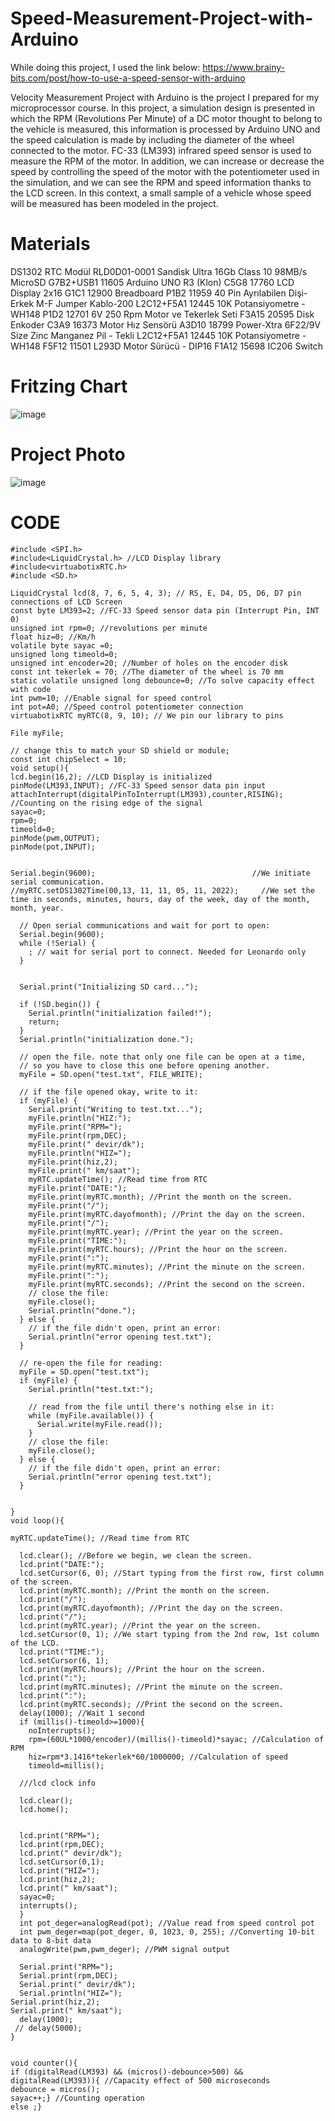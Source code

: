 # Speed-Measurement-Project-with-Arduino

While doing this project, I used the link below:
https://www.brainy-bits.com/post/how-to-use-a-speed-sensor-with-arduino

Velocity Measurement Project with Arduino is the project I prepared for my microprocessor course. In this project, a simulation design is presented in which the RPM (Revolutions Per Minute) of a DC motor thought to belong to the vehicle is measured, this information is processed by Arduino UNO and the speed calculation is made by including the diameter of the wheel connected to the motor. FC-33 (LM393) infrared speed sensor is used to measure the RPM of the motor. In addition, we can increase or decrease the speed by controlling the speed of the motor with the potentiometer used in the simulation, and we can see the RPM and speed information thanks to the LCD screen. In this context, a small sample of a vehicle whose speed will be measured has been modeled in the project.

# Materials

DS1302 RTC Modül
RLD0D01-0001 Sandisk Ultra 16Gb Class 10 98MB/s MicroSD
G7B2+USB1 11605 Arduino UNO R3 (Klon)
C5G8 17760 LCD Display 2x16
G1C1 12900 Breadboard
P1B2 11959 40 Pin Ayrılabilen Dişi-Erkek M-F Jumper Kablo-200
L2C12+F5A1 12445 10K Potansiyometre - WH148
P1D2 12701 6V 250 Rpm Motor ve Tekerlek Seti
F3A15 20595 Disk Enkoder
C3A9 16373 Motor Hız Sensörü
A3D10 18799 Power-Xtra 6F22/9V Size Zinc Manganez Pil - Tekli
L2C12+F5A1 12445 10K Potansiyometre - WH148
F5F12 11501 L293D Motor Sürücü - DIP16
F1A12 15698 IC206 Switch

# Fritzing Chart
![image](https://user-images.githubusercontent.com/73853133/215053175-a5cbf6e8-91f5-4a29-a8a9-e4093af0ed2a.png)

# Project Photo
![image](https://user-images.githubusercontent.com/73853133/215053140-93f49b47-be41-4f4b-acc2-39394e3d32d2.png)

# CODE

```
#include <SPI.h>
#include<LiquidCrystal.h> //LCD Display library
#include<virtuabotixRTC.h>
#include <SD.h>
```
```
LiquidCrystal lcd(8, 7, 6, 5, 4, 3); // RS, E, D4, D5, D6, D7 pin connections of LCD Screen
const byte LM393=2; //FC-33 Speed sensor data pin (Interrupt Pin, INT 0)
unsigned int rpm=0; //revolutions per minute
float hiz=0; //Km/h
volatile byte sayac =0;
unsigned long timeold=0;
unsigned int encoder=20; //Number of holes on the encoder disk
const int tekerlek = 70; //The diameter of the wheel is 70 mm
static volatile unsigned long debounce=0; //To solve capacity effect with code
int pwm=10; //Enable signal for speed control
int pot=A0; //Speed control potentiometer connection
virtuabotixRTC myRTC(8, 9, 10); // We pin our library to pins

File myFile;

// change this to match your SD shield or module;
const int chipSelect = 10;
void setup(){
lcd.begin(16,2); //LCD Display is initialized
pinMode(LM393,INPUT); //FC-33 Speed sensor data pin input
attachInterrupt(digitalPinToInterrupt(LM393),counter,RISING); //Counting on the rising edge of the signal
sayac=0;
rpm=0;
timeold=0;
pinMode(pwm,OUTPUT);
pinMode(pot,INPUT);


Serial.begin(9600);                                   //We initiate serial communication.
//myRTC.setDS1302Time(00,13, 11, 11, 05, 11, 2022);     //We set the time in seconds, minutes, hours, day of the week, day of the month, month, year.

  // Open serial communications and wait for port to open:
  Serial.begin(9600);
  while (!Serial) {
    ; // wait for serial port to connect. Needed for Leonardo only
  }


  Serial.print("Initializing SD card...");

  if (!SD.begin()) {
    Serial.println("initialization failed!");
    return;
  }
  Serial.println("initialization done.");

  // open the file. note that only one file can be open at a time,
  // so you have to close this one before opening another.
  myFile = SD.open("test.txt", FILE_WRITE);

  // if the file opened okay, write to it:
  if (myFile) {
    Serial.print("Writing to test.txt...");
    myFile.println("HIZ:");
    myFile.print("RPM=");
    myFile.print(rpm,DEC);
    myFile.print(" devir/dk");
    myFile.println("HIZ=");
    myFile.print(hiz,2);
    myFile.print(" km/saat");
    myRTC.updateTime(); //Read time from RTC
    myFile.print("DATE:");
    myFile.print(myRTC.month); //Print the month on the screen.
    myFile.print("/");
    myFile.print(myRTC.dayofmonth); //Print the day on the screen.
    myFile.print("/");
    myFile.print(myRTC.year); //Print the year on the screen.
    myFile.print("TIME:");
    myFile.print(myRTC.hours); //Print the hour on the screen.
    myFile.print(":");
    myFile.print(myRTC.minutes); //Print the minute on the screen.   
    myFile.print(":");
    myFile.print(myRTC.seconds); //Print the second on the screen.
    // close the file:
    myFile.close();
    Serial.println("done.");
  } else {
    // if the file didn't open, print an error:
    Serial.println("error opening test.txt");
  }

  // re-open the file for reading:
  myFile = SD.open("test.txt");
  if (myFile) {
    Serial.println("test.txt:");

    // read from the file until there's nothing else in it:
    while (myFile.available()) {
      Serial.write(myFile.read());
    }
    // close the file:
    myFile.close();
  } else {
    // if the file didn't open, print an error:
    Serial.println("error opening test.txt");
  }


}
void loop(){

myRTC.updateTime(); //Read time from RTC

  lcd.clear(); //Before we begin, we clean the screen.
  lcd.print("DATE:");
  lcd.setCursor(6, 0); //Start typing from the first row, first column of the screen.
  lcd.print(myRTC.month); //Print the month on the screen.
  lcd.print("/");
  lcd.print(myRTC.dayofmonth); //Print the day on the screen.
  lcd.print("/");
  lcd.print(myRTC.year); //Print the year on the screen.
  lcd.setCursor(0, 1); //We start typing from the 2nd row, 1st column of the LCD.
  lcd.print("TIME:");
  lcd.setCursor(6, 1); 
  lcd.print(myRTC.hours); //Print the hour on the screen.
  lcd.print(":");
  lcd.print(myRTC.minutes); //Print the minute on the screen.
  lcd.print(":");
  lcd.print(myRTC.seconds); //Print the second on the screen.
  delay(1000); //Wait 1 second
  if (millis()-timeold>=1000){
    noInterrupts();
    rpm=(60UL*1000/encoder)/(millis()-timeold)*sayac; //Calculation of RPM
    hiz=rpm*3.1416*tekerlek*60/1000000; //Calculation of speed
    timeold=millis();
```
```
  ///lcd clock info
  
  lcd.clear();
  lcd.home();
  
  
  lcd.print("RPM=");
  lcd.print(rpm,DEC);
  lcd.print(" devir/dk");
  lcd.setCursor(0,1);
  lcd.print("HIZ=");
  lcd.print(hiz,2);
  lcd.print(" km/saat");
  sayac=0;
  interrupts();
  }
  int pot_deger=analogRead(pot); //Value read from speed control pot
  int pwm_deger=map(pot_deger, 0, 1023, 0, 255); //Converting 10-bit data to 8-bit data
  analogWrite(pwm,pwm_deger); //PWM signal output

  Serial.print("RPM=");
  Serial.print(rpm,DEC);
  Serial.print(" devir/dk");
  Serial.println("HIZ=");
Serial.print(hiz,2);
Serial.print(" km/saat");
  delay(1000);
 // delay(5000);
}

  
void counter(){
if (digitalRead(LM393) && (micros()-debounce>500) && digitalRead(LM393)){ //Capacity effect of 500 microseconds
debounce = micros();
sayac++;} //Counting operation
else ;}
```
